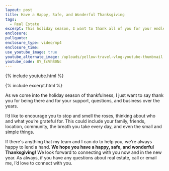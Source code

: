 ```yaml
---
layout: post
title: Have a Happy, Safe, and Wonderful Thanksgiving
tags:
  - Real Estate
excerpt: This holiday season, I want to thank all of you for your endless support.
enclosure:
pullquote:
enclosure_type: video/mp4
enclosure_time:
use_youtube_image: true
youtube_alternate_image: /uploads/yellow-travel-vlog-youtube-thumbnail.png
youtube_code: 8Y_tcVhB0Nc
---
```

{% include youtube.html %}

{% include excerpt.html %}

As we come into the holiday season of thankfulness, I just want to say thank you for being there and for your support, questions, and business over the years.&nbsp;

I’d like to encourage you to stop and smell the roses, thinking about who and what you’re grateful for. This could include your family, friends, location, community, the breath you take every day, and even the small and simple things.&nbsp;

If there's anything that my team and I can do to help you, we're always happy to lend a hand. **We hope you have a happy, safe, and wonderful Thanksgiving\!** We look forward to connecting with you now and in the new year. As always, if you have any questions about real estate, call or email me, I’d love to connect with you.